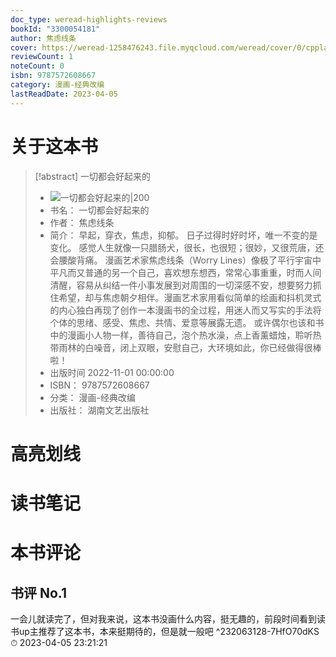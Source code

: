 ```yaml
---
doc_type: weread-highlights-reviews
bookId: "3300054181"
author: 焦虑线条
cover: https://weread-1258476243.file.myqcloud.com/weread/cover/0/cpplatform_prh8pt7jzw73y5ojb2dqo2/t7_cpplatform_prh8pt7jzw73y5ojb2dqo21680245561.jpg
reviewCount: 1
noteCount: 0
isbn: 9787572608667
category: 漫画-经典改编
lastReadDate: 2023-04-05
---
```

# 关于这本书
> [!abstract] 一切都会好起来的
> - ![ 一切都会好起来的|200](https://weread-1258476243.file.myqcloud.com/weread/cover/0/cpplatform_prh8pt7jzw73y5ojb2dqo2/t7_cpplatform_prh8pt7jzw73y5ojb2dqo21680245561.jpg)
> - 书名： 一切都会好起来的
> - 作者： 焦虑线条
> - 简介： 早起，穿衣，焦虑，抑郁。 
日子过得时好时坏，唯一不变的是变化。 
感觉人生就像一只腊肠犬，很长，也很短；很妙，又很荒唐，还会腰酸背痛。
漫画艺术家焦虑线条（Worry Lines）像极了平行宇宙中平凡而又普通的另一个自己，喜欢想东想西，常常心事重重，时而人间清醒，容易从纠结一件小事发展到对周围的一切深感不安，想要努力抓住希望，却与焦虑朝夕相伴。漫画艺术家用看似简单的绘画和抖机灵式的内心独白再现了创作一本漫画书的全过程，用迷人而又写实的手法将个体的思绪、感受、焦虑、共情、爱意等展露无遗。
或许偶尔也该和书中的漫画小人物一样，善待自己，泡个热水澡，点上香薰蜡烛，聆听热带雨林的白噪音，闭上双眼，安慰自己，大环境如此，你已经做得很棒啦！
> - 出版时间 2022-11-01 00:00:00
> - ISBN： 9787572608667
> - 分类： 漫画-经典改编
> - 出版社： 湖南文艺出版社

# 高亮划线

# 读书笔记

# 本书评论

## 书评 No.1 
一会儿就读完了，但对我来说，这本书没画什么内容，挺无趣的，前段时间看到读书up主推荐了这本书，本来挺期待的，但是就一般吧 ^232063128-7HfO70dKS
⏱ 2023-04-05 23:21:21
